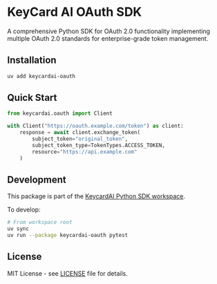 # KeyCard AI OAuth SDK

A comprehensive Python SDK for OAuth 2.0 functionality implementing multiple OAuth 2.0 standards for enterprise-grade token management.

## Installation

```bash
uv add keycardai-oauth
```

## Quick Start

```python
from keycardai.oauth import Client

with Client("https://oauth.example.com/token") as client:
    response = await client.exchange_token(
        subject_token="original_token",
        subject_token_type=TokenTypes.ACCESS_TOKEN,
        resource="https://api.example.com"
    )

```

## Development

This package is part of the [KeycardAI Python SDK workspace](../../README.md). 

To develop:

```bash
# From workspace root
uv sync
uv run --package keycardai-oauth pytest
```

## License

MIT License - see [LICENSE](../../LICENSE) file for details.
